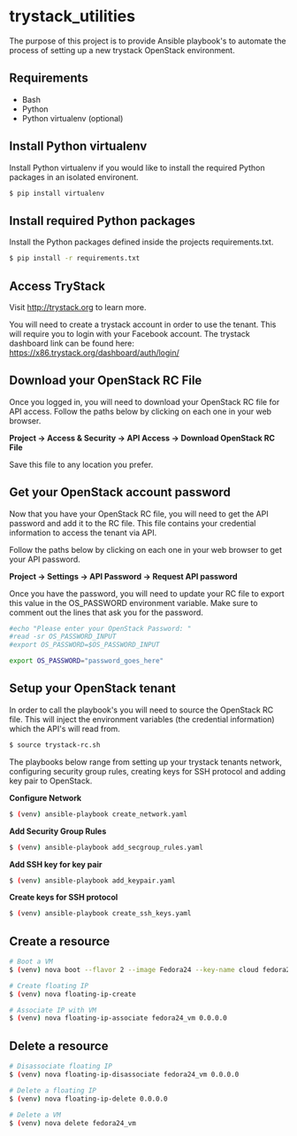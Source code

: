 # trystack_utilities

The purpose of this project is to provide Ansible playbook's to automate the
process of setting up a new trystack OpenStack environment.

## Requirements

* Bash
* Python
* Python virtualenv (optional)

## Install Python virtualenv

Install Python virtualenv if you would like to install the required Python
packages in an isolated environent.

```Bash
$ pip install virtualenv
```

## Install required Python packages

Install the Python packages defined inside the projects requirements.txt.

```Bash
$ pip install -r requirements.txt
```

## Access TryStack

Visit http://trystack.org to learn more.

You will need to create a trystack account in order to use the tenant. This
will require you to login with your Facebook account. The trystack dashboard
link can be found here: https://x86.trystack.org/dashboard/auth/login/

## Download your OpenStack RC File

Once you logged in, you will need to download your OpenStack RC file for API
access. Follow the paths below by clicking on each one in your web browser.

**Project -> Access & Security -> API Access -> Download OpenStack RC File**

Save this file to any location you prefer.

## Get your OpenStack account password

Now that you have your OpenStack RC file, you will need to get the API
password and add it to the RC file. This file contains your credential
information to access the tenant via API.

Follow the paths below by clicking on each one in your web browser to get
your API password.

**Project -> Settings -> API Password -> Request API password**

Once you have the password, you will need to update your RC file to export
this value in the OS_PASSWORD environment variable. Make sure to comment out
the lines that ask you for the password.

```Bash
#echo "Please enter your OpenStack Password: "
#read -sr OS_PASSWORD_INPUT
#export OS_PASSWORD=$OS_PASSWORD_INPUT

export OS_PASSWORD="password_goes_here"
```

## Setup your OpenStack tenant

In order to call the playbook's you will need to source the OpenStack RC file.
This will inject the environment variables (the credential information) which
the API's will read from.

```Bash
$ source trystack-rc.sh
```

The playbooks below range from setting up your trystack tenants network,
configuring security group rules, creating keys for SSH protocol and
adding key pair to OpenStack.

**Configure Network**
```Bash
$ (venv) ansible-playbook create_network.yaml
```

**Add Security Group Rules**
```Bash
$ (venv) ansible-playbook add_secgroup_rules.yaml
```

**Add SSH key for key pair**
```Bash
$ (venv) ansible-playbook add_keypair.yaml
```

**Create keys for SSH protocol**
```Bash
$ (venv) ansible-playbook create_ssh_keys.yaml
```

## Create a resource
```Bash
# Boot a VM
$ (venv) nova boot --flavor 2 --image Fedora24 --key-name cloud fedora24_vm

# Create floating IP
$ (venv) nova floating-ip-create

# Associate IP with VM
$ (venv) nova floating-ip-associate fedora24_vm 0.0.0.0
```

## Delete a resource
```Bash
# Disassociate floating IP
$ (venv) nova floating-ip-disassociate fedora24_vm 0.0.0.0

# Delete a floating IP
$ (venv) nova floating-ip-delete 0.0.0.0

# Delete a VM
$ (venv) nova delete fedora24_vm
```
